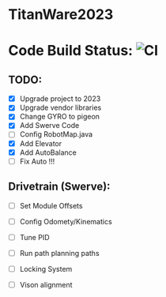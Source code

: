 # TitanWare2023

# Code Build Status: ![CI](https://github.com/TechnoTitans/TitanWare2023/actions/workflows/CI.yml/badge.svg)

## TODO:
- [x] Upgrade project to 2023
- [x] Upgrade vendor libraries
- [x] Change GYRO to pigeon
- [x] Add Swerve Code
- [ ] Config RobotMap.java
- [x] Add Elevator
- [x] Add AutoBalance
- [ ] Fix Auto !!!

## Drivetrain (Swerve):
- [ ] Set Module Offsets
- [ ] Config Odomety/Kinematics
- [ ] Tune PID
- [ ] Run path planning paths
- [ ] Locking System
- [ ] Vison alignment 

